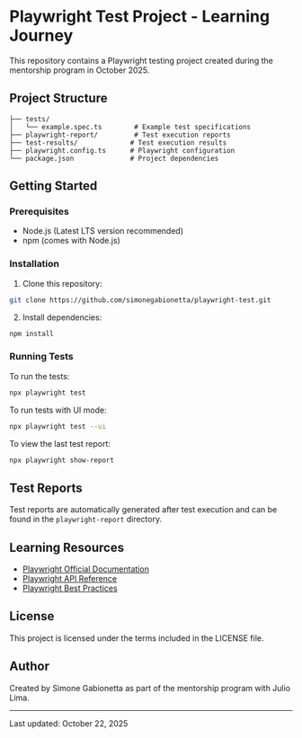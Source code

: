# Playwright Test Project - Learning Journey

This repository contains a Playwright testing project created during the mentorship program in October 2025.

## Project Structure

```
├── tests/
│   └── example.spec.ts        # Example test specifications
├── playwright-report/         # Test execution reports
├── test-results/             # Test execution results
├── playwright.config.ts      # Playwright configuration
└── package.json              # Project dependencies
```

## Getting Started

### Prerequisites

- Node.js (Latest LTS version recommended)
- npm (comes with Node.js)

### Installation

1. Clone this repository:
```bash
git clone https://github.com/simonegabionetta/playwright-test.git
```

2. Install dependencies:
```bash
npm install
```

### Running Tests

To run the tests:

```bash
npx playwright test
```

To run tests with UI mode:

```bash
npx playwright test --ui
```

To view the last test report:

```bash
npx playwright show-report
```

## Test Reports

Test reports are automatically generated after test execution and can be found in the `playwright-report` directory.

## Learning Resources

- [Playwright Official Documentation](https://playwright.dev/docs/intro)
- [Playwright API Reference](https://playwright.dev/docs/api/class-playwright)
- [Playwright Best Practices](https://playwright.dev/docs/best-practices)

## License

This project is licensed under the terms included in the LICENSE file.

## Author

Created by Simone Gabionetta as part of the mentorship program with Julio Lima.

---
Last updated: October 22, 2025